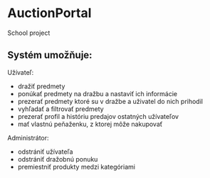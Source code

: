 # AuctionPortal
School project 

## Systém umožňuje:
Užívateľ:
  - dražiť predmety
  - ponúkať predmety na dražbu a nastaviť ich informácie
  - prezerať predmety ktoré su v dražbe a uživatel do nich prihodil
  - vyhľadať a filtrovať predmety
  - prezerať profil a históriu predajov ostatných užívateľov
  - mať vlastnú peňaženku, z ktorej môže nakupovať

Administrátor:
  - odstrániť užívateľa
  - odstrániť dražobnú ponuku
  - premiestniť produkty medzi kategóriami

